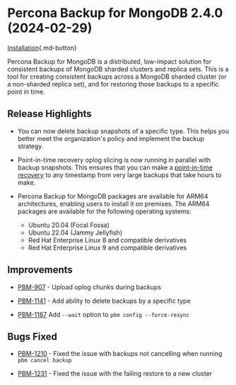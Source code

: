 # Percona Backup for MongoDB 2.4.0 (2024-02-29)

[Installation](../installation.md){.md-button}


Percona Backup for MongoDB is a distributed, low-impact solution for consistent backups of MongoDB sharded clusters and replica sets. This is a tool for creating consistent backups across a MongoDB sharded cluster (or a non-sharded replica set), and for restoring those backups to a specific point in time.

## Release Highlights

* You can now delete backup snapshots of a specific type. This helps you better meet the organization's policy and implement the backup strategy.
* Point-in-time recovery oplog slicing is now running in parallel with backup snapshots. This ensures that you can make a [point-in-time recovery](../pitr-tutorial.md) to any timestamp from very large backups that take hours to make.
* Percona Backup for MongoDB packages are available for ARM64 architectures, enabling users to install it on premises. The ARM64 packages are available for the following operating systems:

    * Ubuntu 20.04 (Focal Fossa)   
    * Ubuntu 22.04 (Jammy Jellyfish)
    * Red Hat Enterprise Linux 8 and compatible derivatives
    * Red Hat Enterprise Linux 9 and compatible derivatives



## Improvements

* [PBM-907](https://perconadev.atlassian.net/browse/PBM-907) - Upload oplog chunks during backups

* [PBM-1141](https://perconadev.atlassian.net/browse/PBM-1141) - Add ability to delete backups by a specific type 

* [PBM-1187](https://perconadev.atlassian.net/browse/PBM-1187) Add `--wait` option to `pbm config --force-resync`

## Bugs Fixed

* [PBM-1210](https://perconadev.atlassian.net/browse/PBM-1210) - Fixed the issue with backups not cancelling when running `pbm cancel backup` 

* [PBM-1231](https://perconadev.atlassian.net/browse/PBM-1231) - Fixed the issue with the failing restore to a new cluster



